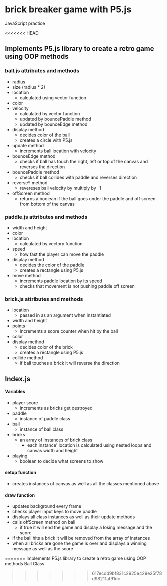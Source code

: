 # brick breaker game with P5.js
JavaScript practice

<<<<<<< HEAD
## Implements P5.js library to create a retro game using OOP methods 
### ball.js attributes and methods
* radius
* size (radius * 2)
* location
    *  calculated using vector function
* color
* velocity
    * calculated by vector function
    * updated by bouncePaddle method
    * updated by bounceEdge method
* display method
    * decides color of the ball
    * creates a circle with P5.js
* update method
    * increments ball location with velocity
* bounceEdge method
    * checks if ball has touch the right, left or top of the canvas and reverses the direction
* bouncePaddle method
    * checks if ball collides with paddle and reverses direction
* reverseY method
    * revereses ball velocity by multiply by -1
* offScreen method
    * returns a boolean if the ball goes under the paddle and off screen from bottom of the canvas
### paddle.js attributes and methods
* width and height
* color
* location
    * calculated by vectory function
* speed
    * how fast the player can move the paddle
* display method
    * decides the color of the paddle
    * creates a rectangle using P5.js
* move method
    * increments paddle location by its speed
    * checks that movement is not pushing paddle off screen
### brick.js attributes and methods 
* location
    * passed in as an argument when instantiated
* width and height
* points
    * increments a score counter when hit by the ball
* color
* display method
    * decides color of the brick
    * creates a rectangle using P5.js
* collide method
    * if ball touches a brick it will reverse the direction

## Index.js

#### Variables
* player score
    * increments as bricks get destroyed
* paddle
    * instance of paddle class
* ball
    * instance of ball class
* bricks
    * an array of instances of brick class
        * each instance' location is calculated using nested loops and canvas width and height
* playing
    * boolean to decide what screens to show

#### setup function
* creates instances of canvas as well as all the classes mentioned above

#### draw function
* updates background every frame
* checks player input keys to move paddle
* displays all class instances as well as their update methods
* calls offScreen method on ball
    * if true it will end the game and display a losing message and the score
* if the ball hits a brick it will be removed from the array of instances
* when all bricks are gone the game is over and displays a winning message as well as the score 

=======
Implements P5.js library to create a retro game using OOP methods
Ball Class
>>>>>>> 617ecdd9bf831c2925e429e25f78d98211af91dc
